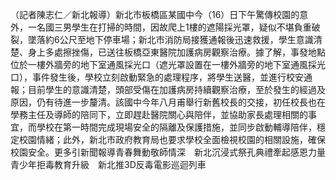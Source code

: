 （記者陳志仁／新北報導）新北市板橋區某國中今（16）日下午驚傳校園的意外，一名國三男學生在打掃的時間，因故爬上1樓的遮陽採光罩，疑似不堪負重破裂，墜落約6公尺至地下停車場；新北市消防局接獲通報後迅速救援，學生意識清楚、身上多處擦挫傷，已送往板橋亞東醫院加護病房觀察治療。據了解，事發地點位於一樓外牆旁的地下室通風採光口（遮光罩設置在一樓外牆旁的地下室通風採光口），事件發生後，學校立刻啟動緊急的處理程序，將學生送醫，並進行校安通報；目前學生的意識清楚，頭部受傷在加護病房持續觀察治療，至於發生的經過及原因，仍有待進一步釐清。該國中今年八月甫舉行新舊校長的交接，初任校長也在學務主任及導師的陪同下，立即趕赴醫院關心與陪伴，並協助家長處理相關的事宜，而學校在第一時間完成現場安全的隔離及保護措施，並同步啟動輔導陪伴，穩定校園情緒；此外，新北市政府教育局也要求學校全面檢視校園的相關設施，確保校園安全。更多引新聞報導青春舞動敬師情深　新北沉浸式祭孔典禮牽起感恩力量青少年拒毒教育升級　新北推3D反毒電影巡迴列車